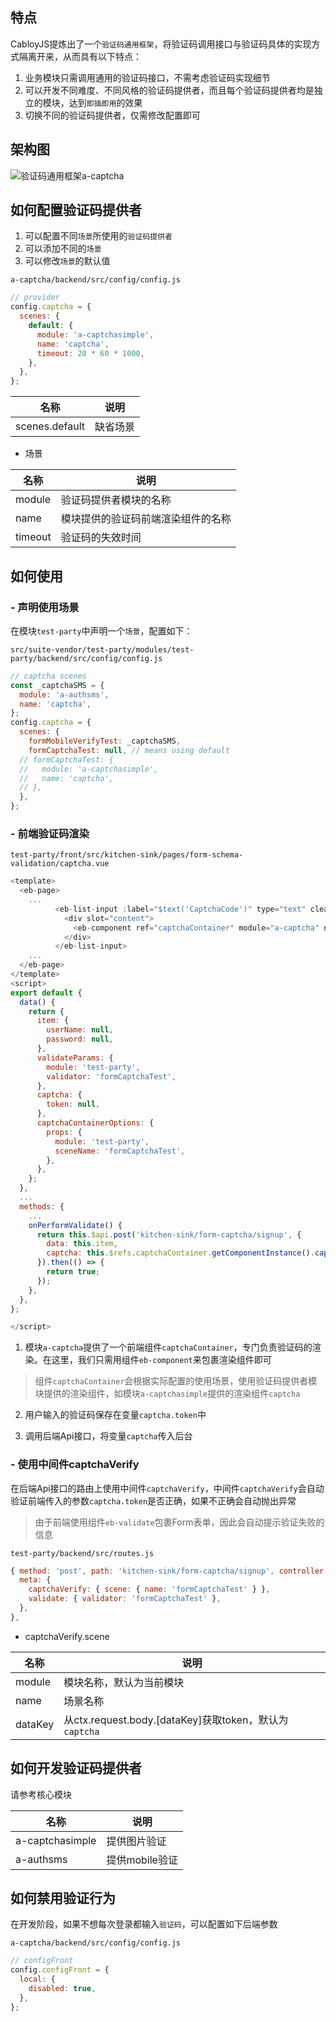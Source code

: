## 特点

CabloyJS提炼出了一个`验证码通用框架`，将验证码调用接口与验证码具体的实现方式隔离开来，从而具有以下特点：

1. 业务模块只需调用通用的验证码接口，不需考虑验证码实现细节
2. 可以开发不同难度、不同风格的验证码提供者，而且每个验证码提供者均是独立的模块，达到`即插即用`的效果
3. 切换不同的验证码提供者，仅需修改配置即可

## 架构图

![验证码通用框架a-captcha](https://portal.cabloy.com/api/a/file/file/download/c38df710e8c84e318333833cae6876c4.png)

## 如何配置验证码提供者

1. 可以配置不同`场景`所使用的`验证码提供者`
2. 可以添加不同的`场景`
3. 可以修改`场景`的默认值

`a-captcha/backend/src/config/config.js`

``` javascript
// provider
config.captcha = {
  scenes: {
    default: {
      module: 'a-captchasimple',
      name: 'captcha',
      timeout: 20 * 60 * 1000,
    },
  },
};
```

|名称|说明|
|--|--|
|scenes.default|缺省场景|

- 场景

|名称|说明|
|--|--|
|module|验证码提供者模块的名称|
|name|模块提供的验证码前端渲染组件的名称|
|timeout|验证码的失效时间|

## 如何使用

### - 声明使用场景

在模块`test-party`中声明一个`场景`，配置如下：

`src/suite-vendor/test-party/modules/test-party/backend/src/config/config.js`

``` javascript
// captcha scenes
const _captchaSMS = {
  module: 'a-authsms',
  name: 'captcha',
};
config.captcha = {
  scenes: {
    formMobileVerifyTest: _captchaSMS,
    formCaptchaTest: null, // means using default
  // formCaptchaTest: {
  //   module: 'a-captchasimple',
  //   name: 'captcha',
  // },
  },
};
```

### - 前端验证码渲染

`test-party/front/src/kitchen-sink/pages/form-schema-validation/captcha.vue`

``` javascript
<template>
  <eb-page>
    ...
          <eb-list-input :label="$text('CaptchaCode')" type="text" clear-button :placeholder="$text('Captcha Code')" v-model="captcha.token" dataPath="captcha/token">
            <div slot="content">
              <eb-component ref="captchaContainer" module="a-captcha" name="captchaContainer" :options="captchaContainerOptions"></eb-component>
            </div>
          </eb-list-input>
    ...        
  </eb-page> 
</template>
<script>
export default {
  data() {
    return {
      item: {
        userName: null,
        password: null,
      },
      validateParams: {
        module: 'test-party',
        validator: 'formCaptchaTest',
      },
      captcha: {
        token: null,
      },
      captchaContainerOptions: {
        props: {
          module: 'test-party',
          sceneName: 'formCaptchaTest',
        },
      },
    };
  },
  ...
  methods: {
    ...
    onPerformValidate() {
      return this.$api.post('kitchen-sink/form-captcha/signup', {
        data: this.item,
        captcha: this.$refs.captchaContainer.getComponentInstance().captchaData({ token: this.captcha.token }),
      }).then(() => {
        return true;
      });
    },
  },
};

</script>
```

1. 模块`a-captcha`提供了一个前端组件`captchaContainer`，专门负责验证码的渲染。在这里，我们只需用组件`eb-component`来包裹渲染组件即可

> 组件`captchaContainer`会根据实际配置的使用场景，使用验证码提供者模块提供的渲染组件，如模块`a-captchasimple`提供的渲染组件`captcha`

2. 用户输入的验证码保存在变量`captcha.token`中
 
3. 调用后端Api接口，将变量`captcha`传入后台

### - 使用中间件captchaVerify

在后端Api接口的路由上使用中间件`captchaVerify`，中间件`captchaVerify`会自动验证前端传入的参数`captcha.token`是否正确，如果不正确会自动抛出异常

> 由于前端使用组件`eb-validate`包裹Form表单，因此会自动提示验证失败的信息

`test-party/backend/src/routes.js`

``` javascript
{ method: 'post', path: 'kitchen-sink/form-captcha/signup', controller: 'testKitchensinkFormSchemaValidation', middlewares: 'captchaVerify,validate',
  meta: {
    captchaVerify: { scene: { name: 'formCaptchaTest' } },
    validate: { validator: 'formCaptchaTest' },
  },
},
```

- captchaVerify.scene

|名称|说明|
|--|--|
|module|模块名称，默认为当前模块|
|name|场景名称|
|dataKey|从ctx.request.body.[dataKey]获取token，默认为`captcha`|

## 如何开发验证码提供者

请参考核心模块

|名称|说明|
|--|--|
|a-captchasimple|提供图片验证|
|a-authsms|提供mobile验证|

## 如何禁用验证行为

在开发阶段，如果不想每次登录都输入`验证码`，可以配置如下后端参数

`a-captcha/backend/src/config/config.js`

``` javascript
// configFront
config.configFront = {
  local: {
    disabled: true,
  },
};
```